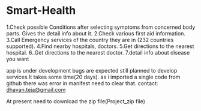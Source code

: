 # Smart-Health
1.Check possible Conditions after selecting symptoms from concerned body parts. Gives the detail info about it.
2.Check various first aid information. 
3.Call Emergency services of the country they are in (232 countries supported).
4.Find nearby hospitals, doctors.
5.Get directions to the nearest hospital. 
6..Get directions to the nearest doctor.
7.detail info about disease you want

app is under development bugs are expected
still planned to develop services.It takes some time(20 days).
as i imported a single code from github there was error in manifest need to clear that.
contact: dhavan.teja@gmail.com


At present need to download the zip file(Project_zip file)
